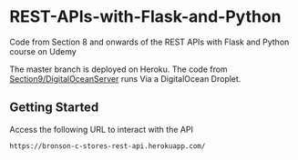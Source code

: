 # REST-APIs-with-Flask-and-Python
Code from Section 8 and onwards of the REST APIs with Flask and Python course on Udemy

The master branch is deployed on Heroku. 
The code from [Section9/DigitalOceanServer](https://github.com/bronson-c/REST-APIs-with-Flask-and-Python/tree/Section9/DigitalOceanServer) runs Via a DigitalOcean Droplet.

## Getting Started
Access the following URL to interact with the API
```
https://bronson-c-stores-rest-api.herokuapp.com/
```


